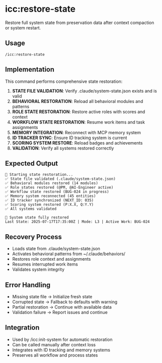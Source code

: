 # icc:restore-state

Restore full system state from preservation data after context compaction or system restart.

## Usage
```
/icc:restore-state
```

## Implementation
This command performs comprehensive state restoration:

1. **STATE FILE VALIDATION**: Verify .claude/system-state.json exists and is valid
2. **BEHAVIORAL RESTORATION**: Reload all behavioral modules and patterns
3. **ROLE STATE RESTORATION**: Restore active roles with scores and context
4. **WORKFLOW STATE RESTORATION**: Resume work items and task assignments
5. **MEMORY INTEGRATION**: Reconnect with MCP memory system
6. **ID TRACKER SYNC**: Ensure ID tracking system is current
7. **SCORING SYSTEM RESTORE**: Reload badges and achievements
8. **VALIDATION**: Verify all systems restored correctly

## Expected Output
```
🔄 Starting state restoration...
✅ State file validated (.claude/system-state.json)
✅ Behavioral modules restored (14 modules)
✅ Role states restored (@PM, @AI-Engineer active)
✅ Workflow state restored (BUG-024 in progress)
✅ Memory system reconnected (45 entities)
✅ ID tracker synchronized (NEXT_ID: 035)
✅ Scoring system restored (P:X.X, Q:Y.Y)
✅ All systems validated

🚀 System state fully restored
Last State: 2025-07-17T17:35:00Z | Mode: L3 | Active Work: BUG-024
```

## Recovery Process
- Loads state from .claude/system-state.json
- Activates behavioral patterns from ~/.claude/behaviors/
- Restores role context and assignments
- Resumes interrupted work items
- Validates system integrity

## Error Handling
- Missing state file → Initialize fresh state
- Corrupted state → Fallback to defaults with warning
- Partial restoration → Continue with available data
- Validation failure → Report issues and continue

## Integration
- Used by /icc:init-system for automatic restoration
- Can be called manually after context loss
- Integrates with ID tracking and memory systems
- Preserves all workflow and process states